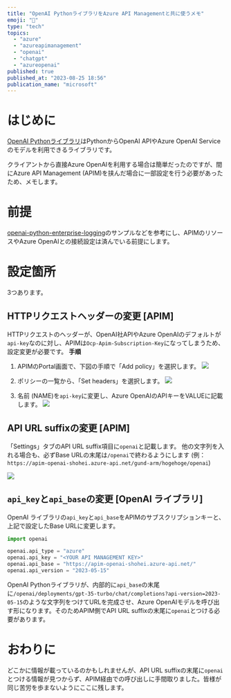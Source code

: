 ```yaml
---
title: "OpenAI PythonライブラリをAzure API Managementと共に使うメモ"
emoji: "📖"
type: "tech"
topics:
  - "azure"
  - "azureapimanagement"
  - "openai"
  - "chatgpt"
  - "azureopenai"
published: true
published_at: "2023-08-25 18:56"
publication_name: "microsoft"
---
```


# はじめに
[OpenAI Pythonライブラリ](https://github.com/openai/openai-python)はPythonからOpenAI APIやAzure OpenAI Serviceのモデルを利用できるライブラリです。

クライアントから直接Azure OpenAIを利用する場合は簡単だったのですが、間にAzure API Management (APIM)を挟んだ場合に一部設定を行う必要があったため、メモします。

# 前提
[openai-python-enterprise-logging](https://github.com/Azure-Samples/openai-python-enterprise-logging#api-management-config)のサンプルなどを参考にし、APIMのリソースやAzure OpenAIとの接続設定は済んでいる前提にします。

# 設定箇所
3つあります。

## HTTPリクエストヘッダーの変更 [APIM]
HTTPリクエストのヘッダーが、OpenAI社APIやAzure OpenAIのデフォルトが`api-key`なのに対し、APIMは`Ocp-Apim-Subscription-Key`になってしまうため、設定変更が必要です。
**手順**
1. APIMのPortal画面で、下図の手順で「Add policy」を選択します。
![](https://storage.googleapis.com/zenn-user-upload/09028b550580-20230825.png)

2. ポリシーの一覧から、「Set headers」を選択します。
![](https://storage.googleapis.com/zenn-user-upload/432b485129a7-20230825.png)

3. 名前 (NAME)を`api-key`に変更し、Azure OpenAIのAPIキーをVALUEに記載します。
![](https://storage.googleapis.com/zenn-user-upload/454da21f03cf-20230825.png)

## API URL suffixの変更 [APIM]
「Settings」タブのAPI URL suffix項目に`openai`と記載します。
他の文字列を入れる場合も、必ずBase URLの末尾は`/openai`で終わるようにします (例：`https://apim-openai-shohei.azure-api.net/gund-arm/hogehoge/openai`)

![](https://storage.googleapis.com/zenn-user-upload/ef22e4c2aaae-20230825.png)

## `api_key`と`api_base`の変更 [OpenAI ライブラリ]
OpenAI ライブラリの`api_key`と`api_base`をAPIMのサブスクリプションキーと、上記で設定したBase URLに変更します。

```Python
import openai

openai.api_type = "azure"
openai.api_key = "<YOUR API MANAGEMENT KEY>"
openai.api_base = "https://apim-openai-shohei.azure-api.net/"
openai.api_version = "2023-05-15"
```

OpenAI Pythonライブラリが、内部的に`api_base`の末尾に`/openai/deployments/gpt-35-turbo/chat/completions?api-version=2023-05-15`のような文字列をつけてURLを完成させ、Azure OpenAIモデルを呼び出す形になります。そのためAPIM側でAPI URL suffixの末尾に`openai`とつける必要があります。

# おわりに
どこかに情報が載っているのかもしれませんが、API URL suffixの末尾に`openai`とつける情報が見つからず、APIM経由での呼び出しに手間取りました。皆様が同じ苦労を歩まないようにここに残します。

